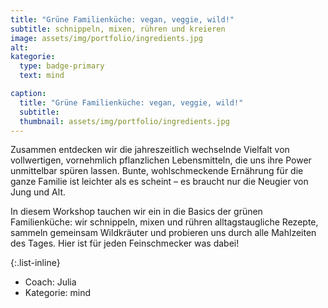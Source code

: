 ```yaml
---
title: "Grüne Familienküche: vegan, veggie, wild!"
subtitle: schnippeln, mixen, rühren und kreieren
image: assets/img/portfolio/ingredients.jpg
alt:
kategorie:
  type: badge-primary
  text: mind

caption:
  title: "Grüne Familienküche: vegan, veggie, wild!"
  subtitle:
  thumbnail: assets/img/portfolio/ingredients.jpg
---
```


Zusammen entdecken wir die jahreszeitlich wechselnde Vielfalt von vollwertigen, vornehmlich pflanzlichen Lebensmitteln, die uns ihre Power unmittelbar spüren lassen. Bunte, wohlschmeckende Ernährung für die ganze Familie ist leichter als es scheint – es braucht nur die Neugier von Jung und Alt.

In diesem Workshop tauchen wir ein in die Basics der grünen Familienküche: wir schnippeln, mixen und rühren alltagstaugliche Rezepte, sammeln gemeinsam Wildkräuter und probieren uns durch alle Mahlzeiten des Tages. Hier ist für jeden Feinschmecker was dabei!

{:.list-inline}
- Coach: Julia
- Kategorie: mind
